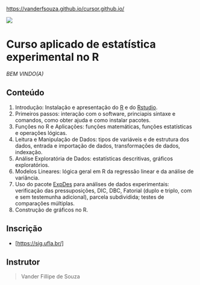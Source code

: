 https://vanderfsouza.github.io/cursor.github.io/

![](https://www.r-project.org/Rlogo.png) 

# **Curso aplicado de estatística experimental no R**

*BEM VINDO(A)*

## Conteúdo

1. Introdução: Instalação e apresentação do [R](https://cran.r-project.org/) e do [Rstudio](https://www.rstudio.com/products/rstudio/download/#download).
2. Primeiros passos: interação com o software, princiapis sintaxe e comandos, como obter ajuda e como instalar pacotes.
3. Funções no R e Aplicações: funções matemáticas, funções estatísticas e operações lógicas.
4. Leitura e Manipulação de Dados: tipos de variáveis e de estrutura dos dados, entrada e importação de dados, transformações de dados, indexação.
5. Análise Exploratória de Dados: estatísticas descritivas, gráficos exploratórios.
6. Modelos Lineares: lógica geral em R da regressão linear e da análise de variância.
7. Uso do pacote [ExpDes](https://cran.r-project.org/web/packages/ExpDes/ExpDes.pdf) para análises de dados experimentais: verificação das pressuposições, DIC, DBC, Fatorial (duplo e triplo, com e sem testemunha adicional), parcela subdividida; testes de comparações múltiplas.
8. Construção de gráficos no R.

## Inscrição

* [https://sig.ufla.br/]

## Instrutor

> Vander Fillipe de Souza
